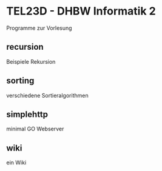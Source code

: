 # TEL23D - DHBW Informatik 2

Programme zur Vorlesung

## recursion
Beispiele Rekursion

## sorting
verschiedene Sortieralgorithmen

## simplehttp
minimal GO Webserver

## wiki
ein Wiki
